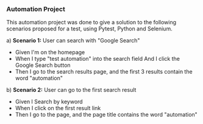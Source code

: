 ### Automation  Project

This automation project was done to give a solution to the following scenarios proposed for a test, using Pytest, Python and Selenium.

a) **Scenario 1:** User can search with "Google Search"
- Given I'm on the homepage
- When I type "test automation" into the search field And I click the Google Search button
- Then I go to the search results page, and the first 3 results contain the word "automation"

b) **Scenario 2:** User can go to the first search result
- Given I Search by keyword
- When I click on the first result link
- Then I go to the page, and the page title contains the word "automation"
